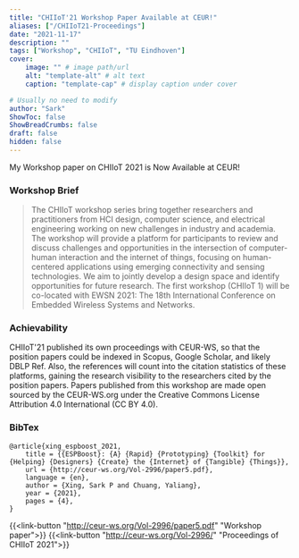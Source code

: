```yaml
---
title: "CHIIoT'21 Workshop Paper Available at CEUR!"
aliases: ["/CHIIoT21-Proceedings"]
date: "2021-11-17"
description: ""
tags: ["Workshop", "CHIIoT", "TU Eindhoven"]
cover:
    image: "" # image path/url
    alt: "template-alt" # alt text
    caption: "template-cap" # display caption under cover

# Usually no need to modify
author: "Sark"
ShowToc: false
ShowBreadCrumbs: false
draft: false
hidden: false
---
```

My Workshop paper on CHIIoT 2021 is Now Available at CEUR! 

### Workshop Brief
> The CHIIoT workshop series bring together researchers and practitioners from HCI design, computer science, and electrical engineering working on new challenges in industry and academia. The workshop will provide a platform for participants to review and discuss challenges and opportunities in the intersection of computer-human interaction and the internet of things, focusing on human-centered applications using emerging connectivity and sensing technologies. We aim to jointly develop a design space and identify opportunities for future research. The first workshop (CHIIoT 1) will be co-located with EWSN 2021: The 18th International Conference on Embedded Wireless Systems and Networks.

### Achievability
CHIIoT'21 published its own proceedings with CEUR-WS, so that the position papers could be indexed in Scopus, Google Scholar, and likely DBLP Ref. Also, the references will count into the citation statistics of these platforms, gaining the research visibility to the researchers cited by the position papers. Papers published from this workshop are made open sourced by the CEUR-WS.org under the Creative Commons License Attribution 4.0 International (CC BY 4.0). 

### BibTex
    @article{xing_espboost_2021,
        title = {{ESPBoost}: {A} {Rapid} {Prototyping} {Toolkit} for {Helping} {Designers} {Create} the {Internet} of {Tangible} {Things}},
        url = {http://ceur-ws.org/Vol-2996/paper5.pdf},
        language = {en},
        author = {Xing, Sark P and Chuang, Yaliang},
        year = {2021},
        pages = {4},
    }

{{<link-button "http://ceur-ws.org/Vol-2996/paper5.pdf" "Workshop paper">}}
{{<link-button "http://ceur-ws.org/Vol-2996/" "Proceedings of CHIIoT 2021">}}

